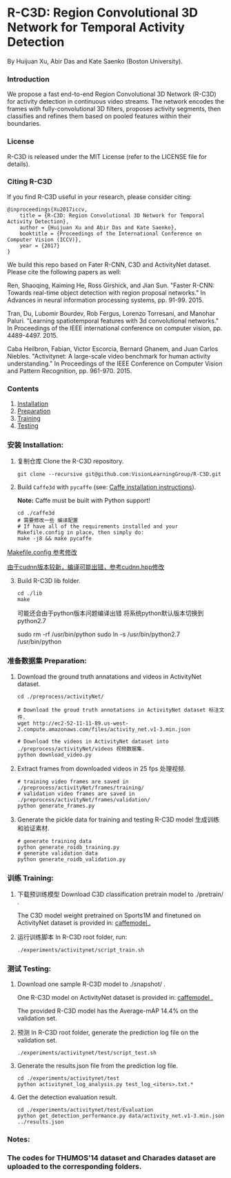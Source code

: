 # R-C3D: Region Convolutional 3D Network for Temporal Activity Detection

By Huijuan Xu, Abir Das and Kate Saenko (Boston University).

### Introduction

We propose a fast end-to-end Region Convolutional 3D Network (R-C3D) for activity detection in continuous video streams. The network encodes the frames with fully-convolutional 3D filters, proposes activity segments, then classifies and refines them based on pooled features within their boundaries.

### License

R-C3D is released under the MIT License (refer to the LICENSE file for details).

### Citing R-C3D

If you find R-C3D useful in your research, please consider citing:

    @inproceedings{Xu2017iccv,
        title = {R-C3D: Region Convolutional 3D Network for Temporal Activity Detection},
        author = {Huijuan Xu and Abir Das and Kate Saenko},
        booktitle = {Proceedings of the International Conference on Computer Vision (ICCV)},
        year = {2017}
    }

We build this repo based on Fater R-CNN, C3D and ActivityNet dataset. Please cite the following papers as well:

Ren, Shaoqing, Kaiming He, Ross Girshick, and Jian Sun. "Faster R-CNN: Towards real-time object detection with region proposal networks." In Advances in neural information processing systems, pp. 91-99. 2015.

Tran, Du, Lubomir Bourdev, Rob Fergus, Lorenzo Torresani, and Manohar Paluri. "Learning spatiotemporal features with 3d convolutional networks." In Proceedings of the IEEE international conference on computer vision, pp. 4489-4497. 2015. 

Caba Heilbron, Fabian, Victor Escorcia, Bernard Ghanem, and Juan Carlos Niebles. "Activitynet: A large-scale video benchmark for human activity understanding." In Proceedings of the IEEE Conference on Computer Vision and Pattern Recognition, pp. 961-970. 2015.

### Contents
1. [Installation](#installation)
2. [Preparation](#preparation)
3. [Training](#training)
4. [Testing](#testing)

### 安装 Installation:

1. 复制仓库 Clone the R-C3D repository.
  	```Shell
  	git clone --recursive git@github.com:VisionLearningGroup/R-C3D.git
  	```
  
2. Build `Caffe3d` with `pycaffe` (see: [Caffe installation instructions](http://caffe.berkeleyvision.org/installation.html)).

	**Note:** Caffe must be built with Python support!
  
	```Shell
	cd ./caffe3d
	# 需要修改一些 编译配置
	# If have all of the requirements installed and your Makefile.config in place, then simply do:
	make -j8 && make pycaffe
	```
[Makefile.config 参考修改](https://github.com/Ewenwan/MVision/blob/master/darknect/caffe/caffe_src_change/Makefile.config)

[由于cudnn版本较新，编译可能出错，参考cudnn.hpp修改](https://github.com/Ewenwan/MVision/blob/master/darknect/caffe/caffe_src_change/cudnn.hpp)


3. Build R-C3D lib folder.

	```Shell
	cd ./lib    
	make
	```

	可能还会由于python版本问题编译出错
	将系统python默认版本切换到 python2.7

	sudo rm -rf /usr/bin/python
	sudo ln -s /usr/bin/python2.7 /usr/bin/python


### 准备数据集 Preparation:

1. Download the ground truth annatations and videos in ActivityNet dataset.

	```Shell
	cd ./preprocess/activityNet/
	
	# Download the groud truth annotations in ActivityNet dataset 标注文件.
	wget http://ec2-52-11-11-89.us-west-2.compute.amazonaws.com/files/activity_net.v1-3.min.json
	
	# Download the videos in ActivityNet dataset into ./preprocess/activityNet/videos 视频数据集.
	python download_video.py
	```

2. Extract frames from downloaded videos in 25 fps 处理视频.

	```Shell
	# training video frames are saved in ./preprocess/activityNet/frames/training/
	# validation video frames are saved in ./preprocess/activityNet/frames/validation/ 
	python generate_frames.py
	```

3. Generate the pickle data for training and testing R-C3D model 生成训练和验证素材.

	```Shell
  	# generate training data
	python generate_roidb_training.py
  	# generate validation data
	python generate_roidb_validation.py
  	```

### 训练 Training:
	
1. 下载预训练模型 Download C3D classification pretrain model to ./pretrain/ .

   The C3D model weight pretrained on Sports1M and finetuned on ActivityNet dataset is provided in: [caffemodel .](https://drive.google.com/file/d/131Cpuq1FndydeHzu38TY0baiS-uyN71w/view)

2. 运行训练脚本 In R-C3D root folder, run:
	```Shell
	./experiments/activitynet/script_train.sh
  	```

### 测试 Testing:

1. Download one sample R-C3D model to ./snapshot/ .

   One R-C3D model on ActivityNet dataset is provided in: [caffemodel .](https://drive.google.com/file/d/1wkDwwdqEt6S0xduR4PWalGZaXpxjsX_j/view)

   The provided R-C3D model has the Average-mAP 14.4% on the validation set.
   
   
2. 预测 In R-C3D root folder, generate the prediction log file on the validation set.
	```Shell
	./experiments/activitynet/test/script_test.sh
  	```
	
3. Generate the results.json file from the prediction log file.
	```Shell
	cd ./experiments/activitynet/test
	python activitynet_log_analysis.py test_log_<iters>.txt.*
  	```

4. Get the detection evaluation result.
	```Shell
	cd ./experiments/activitynet/test/Evaluation
	python get_detection_performance.py data/activity_net.v1-3.min.json ../results.json
  	```
	
### Notes: 
### The codes for THUMOS'14 dataset and Charades dataset are uploaded to the corresponding folders.


